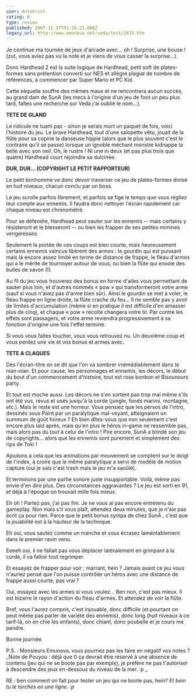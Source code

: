 ```yaml
---
user: Antekrist
rating: 0
type: review
published: 2007-11-17T01:35:21.000Z
legacy_url: http://www.emunova.net/veda/test/2415.htm
---
```

Je continue ma tournée de jeux d'arcade avec... oh ! Surprise, une bouse ! (zut, vous aviez pas vu la note et je viens de vous casser la surprise...).  

  

Donc Hardhead 2 est la suite logique de Hardhead, petit soft de plates-formes sans prétention converti sur NES et allègre plagiat de nombre de références, à commencer par Super Mario et PC Kid.  

Cette séquelle souffre des mêmes maux et ne rencontrera aucun succès, au grand dam de SunA (les mecs à l'origine d'un jeu de foot un peu plus tard, faîtes une recherche sur Veda j'ai oublié le nom...).  

  

**TETE DE GLAND**  

Le ridicule ne tuant pas - sinon je serais mort un paquet de fois, voici l'histoire du jeu. Le brave Hardhead, tout d'une salopette vêtu, jouait de la flûte pour sa copine la danseuse hippie (alors que le plus souvent c'est le contraire qu'il se passe) lorsque un ignoble méchant monstre kidnappe la belle avec son oeil. Oh, le rustre ! Ni une ni deux (et pas plus trois que quatre) Hardhead court rejoindre sa dulcinée.  

  

**DUR, DUR... (COPYRIGHT LE PETIT RAPPORTEUR)**  

Le petit bonhomme va donc devoir traverser ce jeu de plates-formes divisé en huit niveaux, chacun conclu par un boss.  

Le jeu scrolle parfois librement, et parfois se fige le temps que vous régliez leur compte aux ennemis. Il faudra donc nettoyer l'écran rapidement car chaque niveau est chronométré.  

Pour se défendre, Hardhead peut sauter sur les ennemis -- mais certains y résisteront et le blesseront -- ou bien les frapper de ses petites mimines vengeresses.  

Seulement la portée de ces coups est bien courte, mais heureusement certains ennemis vaincus libèrent des armes : le gourdin qui est puissant mais là encore assez limité en terme de distance de frappe, le fléau d'armes qui a le mérite de tournoyer autour de vous, ou bien la flûte qui envoie des bulles de savon (!).  

Au fil du jeu vous trouverez des bonus en forme d'ailes vous permettant de sauter plus loin, et d'autres nommés « pow » qui transformeront votre arme (sauf si vous n'avez pas d'arme bien sûr). Ainsi le gourdin se met à voler, le fléau frappe en ligne droite, la flûte crache du feu... Il ne semble pas y avoir de limites d'accumulation (même si en pratique il est difficile d'en amasser plus de cinq), et chaque « pow » récolté changera votre tir. Par contre les effets sont passagers, et votre arme reviendra progressivement à sa fonction d'origine une fois l'effet terminé.  

Si vous vous faîtes toucher, vous vous retrouvez nu. Un deuxième coup et vous perdez une vie et vos bonus et armes avec.  

  

**TETE A CLAQUES**  

Dès l'écran-titre on se dit que l'on va sombrer irrémédiablement dans le nian-nian. Et pour cause, les personnages et ennemis, les décors, le début du bout d'un commencement d'histoire, tout est rose bonbon et Bisounours party.  

Et tout est moche aussi. Les décors ne s'en sortent pas trop mal même s'ils ont été vus, revus et usés jusqu'à la corde (jungle, fonds marins, montagne, etc.). Mais le reste est une horreur. Vous pensiez que les persos de l'intro, dessinés sous Paint par un paralytique mal-voyant, atteignaient un summum de goût foireux ? Eh bien dîtes-vous que non seulement c'est encore plus laid après, mais qu'en plus le héros in-game ne ressemble pas, mais alors pas du tout à celui de l'intro ! Pire encore, SunA a blindé son jeu de copyrights... alors que les ennemis sont purement et simplement des rips de Toki !  

Ajoutons à cela que les animations par mouvement se comptent sur le doigt de l'index, à croire que le même paralytique a servi de modèle de motion capture (oui je sais c'est trash mais le jeu m'a saoûlé).  

Et terminons par une partie sonore juste insupportable. Voilà, même pas envie d'en dire plus. Des circonstances aggravantes ? Le jeu est sorti en 91, et déjà à l'époque on trouvait mille fois mieux.  

  

Eh oh ! Partez pas, j'ai pas fini. Je ne vous ai pas encore entretenu du gameplay. Non mais s'il vous plaît, attendez deux minutes, que je n'aie pas écrit ça pour rien. Parce que le petit bonus sympa de chez SunA , c'est que la jouabilité est à la hauteur de la technique.  

Eh oui, vous sautez comme un manche et vous écrasez lamentablement dans le premier ravin venu.   

Eeeeh oui, il ne fallait pas vous déplacer latéralement en grimpant à la corde, il va falloir tout regrimper.  

Et essayez de frapper pour voir : marrant, hein ? Jamais avant ce jeu vous n'auriez pensé que l'on puisse contrôler un héros avec une distance de frappe aussi courte, pas vrai ?  

Oui, essayez avec les armes si vous voulez... Ben non, c'est pas mieux. Il est bizarre le rayon d'action du fléau d'armes. Et attendez de voir la flûte.  

Bref, vous l'aurez compris, c'est injouable, donc difficile (et pourtant on peut même pas parler de variété des ennemis), donc long (huit niveaux à ce tarif-là, on en chie les enfants), donc chiant, donc poubelle et je cours me pendre.  

Bonne journée.  

  

P.S. : Monsieurs Emunova, vous pourriez pas les faire en négatif vos notes ? _Note de Pouyou : déjà que 0 ça devrait être réservé à une absence de contenu (jeu qui ne se boote pas par exemple), je préfère ne pas t'autoriser à descendre des jeux en-dessous du niveau de la mer. :p _  

RE : ben comment on fait pour tester un jeu qui ne boote pas, hein? _Et bein tu le torches en une ligne. :p_
